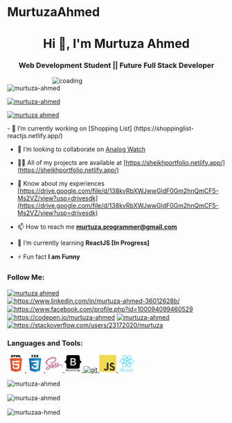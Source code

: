 # MurtuzaAhmed
<h1 align="center">Hi 👋, I'm Murtuza Ahmed</h1>
<h3 align="center">Web Development Student || Future Full Stack Developer</h3>
<img align="right" alt="coading" width="400" src="https://cdn.dribbble.com/users/1162077/screenshots/3848914/programmer.gif">

<p align="left"> <img src="https://komarev.com/ghpvc/?username=murtuza-ahmed&label=Profile%20views&color=0e75b6&style=flat" alt="murtuza-ahmed" /> </p>

<p align="left"> <a href="https://github.com/ryo-ma/github-profile-trophy"><img src="https://github-profile-trophy.vercel.app/?username=murtuza-ahmed" alt="murtuza-ahmed" /></a> </p>

<p align="left"> <a href="https://twitter.com/murtuza ahmed" target="blank"><img src="https://img.shields.io/twitter/follow/murtuza ahmed?logo=twitter&style=for-the-badge" alt="murtuza ahmed" /></a> </p>
- 🔭 I’m currently working on  [Shopping List]  (https://shoppinglist-reactjs.netlify.app/)

- 👯 I’m looking to collaborate on  [Analog Watch](https://analog-watch-js.netlify.app/)

- 👨‍💻 All of my projects are available at  [https://sheikhportfolio.netlify.app/](https://sheikhportfolio.netlify.app/)

- 📄 Know about my experiences
    [https://drive.google.com/file/d/138kvRbXWJwwGldF0Gm2hnQmCF5-Ms2VZ/view?usp=drivesdk](https://drive.google.com/file/d/138kvRbXWJwwGldF0Gm2hnQmCF5-Ms2VZ/view?usp=drivesdk)

- 📫 How to reach me **murtuza.programmer@gmail.com**

- 🌱 I’m currently learning **ReactJS [In Progress]**

- ⚡ Fun fact **I am Funny**

<h3 align="left">Follow Me:</h3>
<p align="left">
<a href="https://twitter.com/murtuza ahmed" target="blank"><img align="center" src="https://raw.githubusercontent.com/rahuldkjain/github-profile-readme-generator/master/src/images/icons/Social/twitter.svg" alt="murtuza ahmed" height="30" width="40" /></a>
<a href="https://linkedin.com/in/https://www.linkedin.com/in/murtuza-ahmed-36012628b/" target="blank"><img align="center" src="https://raw.githubusercontent.com/rahuldkjain/github-profile-readme-generator/master/src/images/icons/Social/linked-in-alt.svg" alt="https://www.linkedin.com/in/murtuza-ahmed-36012628b/" height="30" width="40" /></a>
<a href="https://fb.com/https://www.facebook.com/profile.php?id=100094099460529" target="blank"><img align="center" src="https://raw.githubusercontent.com/rahuldkjain/github-profile-readme-generator/master/src/images/icons/Social/facebook.svg" alt="https://www.facebook.com/profile.php?id=100094099460529" height="30" width="40" /></a>
<a href="https://codepen.io/https://codepen.io/murtuza-ahmed" target="blank"><img align="center"
src="https://raw.githubusercontent.com/rahuldkjain/github-profile-readme-generator/master/src/images/icons/Social/codepen.svg"
alt="https://codepen.io/murtuza-ahmed" height="30" width="40" /></a>
<a href="https://dev.to/murtuza-ahmed" target="blank"><img align="center"
src="https://raw.githubusercontent.com/rahuldkjain/github-profile-readme-generator/master/src/images/icons/Social/devto.svg"
alt="murtuza-ahmed" height="30" width="40" /></a>
<a href="https://stackoverflow.com/users/https://stackoverflow.com/users/23172020/murtuza" target="blank"><img align="center" src="https://raw.githubusercontent.com/rahuldkjain/github-profile-readme-generator/master/src/images/icons/Social/stack-overflow.svg" alt="https://stackoverflow.com/users/23172020/murtuza" height="30" width="40" /></a>
</p>

<h3 align="left">Languages and Tools:</h3>
<p align="left"> 
<a href="https://www.w3.org/html/" target="_blank" rel="noreferrer"> <img src="https://raw.githubusercontent.com/devicons/devicon/master/icons/html5/html5-original-wordmark.svg" alt="html5" width="40" height="40"/> </a>
<a href="https://www.w3schools.com/css/" target="_blank" rel="noreferrer"> <img src="https://raw.githubusercontent.com/devicons/devicon/master/icons/css3/css3-original-wordmark.svg" alt="css3" width="40" height="40"/> </a>
<a href="https://sass-lang.com" target="_blank"rel="noreferrer"> <img src="https://raw.githubusercontent.com/devicons/devicon/master/icons/sass/sass-original.svg" alt="sass"
width="40" height="40" /> </a>
<a href="https://getbootstrap.com" target="_blank" rel="noreferrer"> <img src="https://raw.githubusercontent.com/devicons/devicon/master/icons/bootstrap/bootstrap-plain-wordmark.svg" alt="bootstrap" width="40" height="40"/> </a>  
<a href="https://git-scm.com/" target="_blank" rel="noreferrer"> <img src="https://www.vectorlogo.zone/logos/git-scm/git-scm-icon.svg" alt="git" width="40" height="40"/> </a>  
<!--<a href="https://firebase.google.com/" target="_blank" rel="noreferrer"> <img src="https://www.vectorlogo.zone/logos/firebase/firebase-icon.svg" alt="firebase" width="40"
height="40" /> </a>-->
<a href="https://developer.mozilla.org/en-US/docs/Web/JavaScript" target="_blank" rel="noreferrer"> <img src="https://raw.githubusercontent.com/devicons/devicon/master/icons/javascript/javascript-original.svg" alt="javascript" width="40" height="40"/> </a> 
<a href="https://reactjs.org/" target="_blank" rel="noreferrer"> <img src="https://raw.githubusercontent.com/devicons/devicon/master/icons/react/react-original-wordmark.svg" alt="react" width="40" height="40"/> </a>
</p>

<p><img align="center" src="https://github-readme-stats.vercel.app/api/top-langs?username=murtuza-ahmed&show_icons=true&locale=en&layout=compact" alt="murtuza-ahmed" /></p>

<p><img align="center" src="https://github-readme-streak-stats.herokuapp.com/?user=murtuza-ahmed&" alt="murtuza-ahmed" /></p>
<p><img align="center" src="https://github-readme-stats.vercel.app/api?username=murtuzaahmed&show_icons=true&locale=en" alt="murtuzaa-hmed" /></p>
